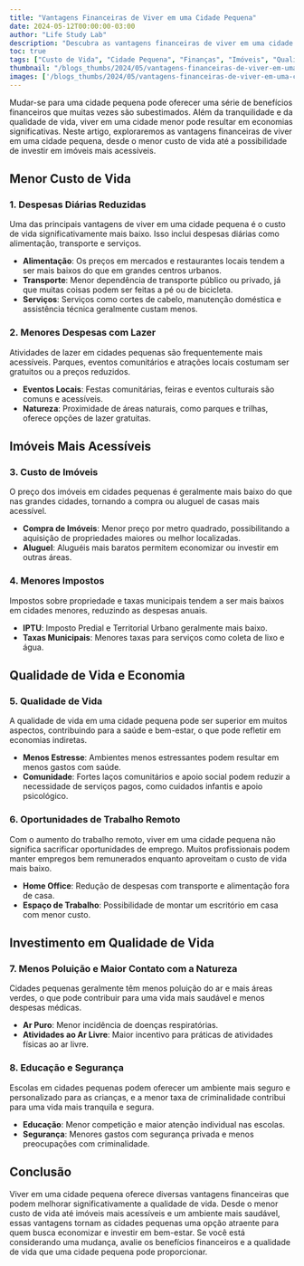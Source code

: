 ```yaml
---
title: "Vantagens Financeiras de Viver em uma Cidade Pequena"
date: 2024-05-12T00:00:00-03:00
author: "Life Study Lab"
description: "Descubra as vantagens financeiras de viver em uma cidade pequena, incluindo menor custo de vida, imóveis mais baratos e qualidade de vida."
toc: true
tags: ["Custo de Vida", "Cidade Pequena", "Finanças", "Imóveis", "Qualidade de Vida", "Economia"]
thumbnail: "/blogs_thumbs/2024/05/vantagens-financeiras-de-viver-em-uma-cidade-pequena.jpg"
images: ['/blogs_thumbs/2024/05/vantagens-financeiras-de-viver-em-uma-cidade-pequena.jpg']
---
```


Mudar-se para uma cidade pequena pode oferecer uma série de benefícios financeiros que muitas vezes são subestimados. Além da tranquilidade e da qualidade de vida, viver em uma cidade menor pode resultar em economias significativas. Neste artigo, exploraremos as vantagens financeiras de viver em uma cidade pequena, desde o menor custo de vida até a possibilidade de investir em imóveis mais acessíveis.

## Menor Custo de Vida

### 1. Despesas Diárias Reduzidas

Uma das principais vantagens de viver em uma cidade pequena é o custo de vida significativamente mais baixo. Isso inclui despesas diárias como alimentação, transporte e serviços.

- **Alimentação**: Os preços em mercados e restaurantes locais tendem a ser mais baixos do que em grandes centros urbanos.
- **Transporte**: Menor dependência de transporte público ou privado, já que muitas coisas podem ser feitas a pé ou de bicicleta.
- **Serviços**: Serviços como cortes de cabelo, manutenção doméstica e assistência técnica geralmente custam menos.

### 2. Menores Despesas com Lazer

Atividades de lazer em cidades pequenas são frequentemente mais acessíveis. Parques, eventos comunitários e atrações locais costumam ser gratuitos ou a preços reduzidos.

- **Eventos Locais**: Festas comunitárias, feiras e eventos culturais são comuns e acessíveis.
- **Natureza**: Proximidade de áreas naturais, como parques e trilhas, oferece opções de lazer gratuitas.

## Imóveis Mais Acessíveis

### 3. Custo de Imóveis

O preço dos imóveis em cidades pequenas é geralmente mais baixo do que nas grandes cidades, tornando a compra ou aluguel de casas mais acessível.

- **Compra de Imóveis**: Menor preço por metro quadrado, possibilitando a aquisição de propriedades maiores ou melhor localizadas.
- **Aluguel**: Aluguéis mais baratos permitem economizar ou investir em outras áreas.

### 4. Menores Impostos

Impostos sobre propriedade e taxas municipais tendem a ser mais baixos em cidades menores, reduzindo as despesas anuais.

- **IPTU**: Imposto Predial e Territorial Urbano geralmente mais baixo.
- **Taxas Municipais**: Menores taxas para serviços como coleta de lixo e água.

## Qualidade de Vida e Economia

### 5. Qualidade de Vida

A qualidade de vida em uma cidade pequena pode ser superior em muitos aspectos, contribuindo para a saúde e bem-estar, o que pode refletir em economias indiretas.

- **Menos Estresse**: Ambientes menos estressantes podem resultar em menos gastos com saúde.
- **Comunidade**: Fortes laços comunitários e apoio social podem reduzir a necessidade de serviços pagos, como cuidados infantis e apoio psicológico.

### 6. Oportunidades de Trabalho Remoto

Com o aumento do trabalho remoto, viver em uma cidade pequena não significa sacrificar oportunidades de emprego. Muitos profissionais podem manter empregos bem remunerados enquanto aproveitam o custo de vida mais baixo.

- **Home Office**: Redução de despesas com transporte e alimentação fora de casa.
- **Espaço de Trabalho**: Possibilidade de montar um escritório em casa com menor custo.

## Investimento em Qualidade de Vida

### 7. Menos Poluição e Maior Contato com a Natureza

Cidades pequenas geralmente têm menos poluição do ar e mais áreas verdes, o que pode contribuir para uma vida mais saudável e menos despesas médicas.

- **Ar Puro**: Menor incidência de doenças respiratórias.
- **Atividades ao Ar Livre**: Maior incentivo para práticas de atividades físicas ao ar livre.

### 8. Educação e Segurança

Escolas em cidades pequenas podem oferecer um ambiente mais seguro e personalizado para as crianças, e a menor taxa de criminalidade contribui para uma vida mais tranquila e segura.

- **Educação**: Menor competição e maior atenção individual nas escolas.
- **Segurança**: Menores gastos com segurança privada e menos preocupações com criminalidade.

## Conclusão

Viver em uma cidade pequena oferece diversas vantagens financeiras que podem melhorar significativamente a qualidade de vida. Desde o menor custo de vida até imóveis mais acessíveis e um ambiente mais saudável, essas vantagens tornam as cidades pequenas uma opção atraente para quem busca economizar e investir em bem-estar. Se você está considerando uma mudança, avalie os benefícios financeiros e a qualidade de vida que uma cidade pequena pode proporcionar.
